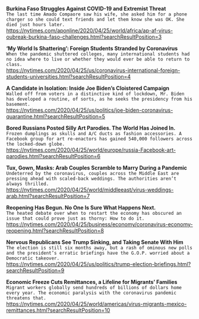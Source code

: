 **Burkina Faso Struggles Against COVID-19 and Extremist Threat**\
`The last time Amado Compaore saw his wife, she asked him for a phone charger so she could text friends and let them know she was OK. She died just hours later. `\
https://nytimes.com/aponline/2020/04/25/world/africa/ap-af-virus-oubreak-burkina-faso-challenges.html?searchResultPosition=3

**‘My World Is Shattering’: Foreign Students Stranded by Coronavirus**\
`When the pandemic shuttered colleges, many international students had no idea where to live or whether they would ever be able to return to class.`\
https://nytimes.com/2020/04/25/us/coronavirus-international-foreign-students-universities.html?searchResultPosition=4

**A Candidate in Isolation: Inside Joe Biden’s Cloistered Campaign**\
`Walled off from voters in a distinctive kind of lockdown, Mr. Biden has developed a routine, of sorts, as he seeks the presidency from his basement.`\
https://nytimes.com/2020/04/25/us/politics/joe-biden-coronavirus-quarantine.html?searchResultPosition=5

**Bored Russians Posted Silly Art Parodies. The World Has Joined In.**\
`Frozen dumplings as skulls and A/C ducts as fashion accessories. A Facebook group for art re-enactors has gained 540,000 followers across the locked-down globe.`\
https://nytimes.com/2020/04/25/world/europe/russia-Facebook-art-parodies.html?searchResultPosition=6

**Tux, Gown, Masks: Arab Couples Scramble to Marry During a Pandemic**\
`Undeterred by the coronavirus, couples across the Middle East are pressing ahead with scaled-back weddings. The authorities aren’t always thrilled.`\
https://nytimes.com/2020/04/25/world/middleeast/virus-weddings-arab.html?searchResultPosition=7

**Reopening Has Begun. No One Is Sure What Happens Next.**\
`The heated debate over when to restart the economy has obscured an issue that could prove just as thorny: How to do it.`\
https://nytimes.com/2020/04/25/business/economy/coronavirus-economy-reopening.html?searchResultPosition=8

**Nervous Republicans See Trump Sinking, and Taking Senate With Him**\
`The election is still six months away, but a rash of ominous new polls and the president’s erratic briefings have the G.O.P. worried about a Democratic takeover.`\
https://nytimes.com/2020/04/25/us/politics/trump-election-briefings.html?searchResultPosition=9

**Economic Freeze Cuts Remittances, a Lifeline for Migrants’ Families**\
`Migrant workers globally send hundreds of billions of dollars home every year. The economic paralysis with the coronavirus pandemic threatens that.`\
https://nytimes.com/2020/04/25/world/americas/virus-migrants-mexico-remittances.html?searchResultPosition=10

